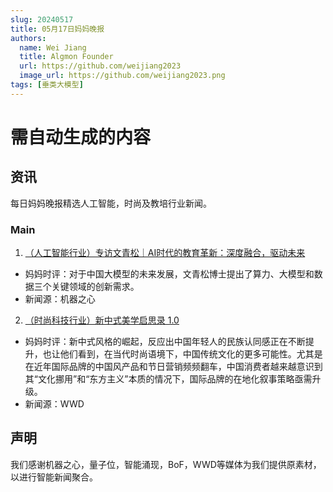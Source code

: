 ```yaml
---
slug: 20240517
title: 05月17日妈妈晚报
authors:
  name: Wei Jiang
  title: Algmon Founder
  url: https://github.com/weijiang2023
  image_url: https://github.com/weijiang2023.png
tags: [垂类大模型]
---
```


# 需自动生成的内容
## 资讯
每日妈妈晚报精选人工智能，时尚及教培行业新闻。

### Main

1. [（人工智能行业）专访文青松｜AI时代的教育革新：深度融合，驱动未来](https://mp.weixin.qq.com/s/vjJPj4wMo5XBYjOrhe46wA)
* 妈妈时评：对于中国大模型的未来发展，文青松博士提出了算力、大模型和数据三个关键领域的创新需求。
* 新闻源：机器之心

2. [（时尚科技行业）新中式美学启思录 1.0](https://mp.weixin.qq.com/s/Kx6u8IEj9mwDacY2zN5z2g)
* 妈妈时评：新中式风格的崛起，反应出中国年轻人的民族认同感正在不断提升，也让他们看到，在当代时尚语境下，中国传统文化的更多可能性。尤其是在近年国际品牌的中国风产品和节日营销频频翻车，中国消费者越来越意识到其“文化挪用”和“东方主义”本质的情况下，国际品牌的在地化叙事策略亟需升级。
* 新闻源：WWD

## 声明

我们感谢机器之心，量子位，智能涌现，BoF，WWD等媒体为我们提供原素材，以进行智能新闻聚合。